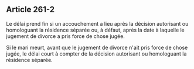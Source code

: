 Article 261-2
----
Le délai prend fin si un accouchement a lieu après la décision autorisant ou
homologuant la résidence séparée ou, à défaut, après la date à laquelle le
jugement de divorce a pris force de chose jugée.

Si le mari meurt, avant que le jugement de divorce n'ait pris force de chose
jugée, le délai court à compter de la décision autorisant ou homologuant la
résidence séparée.
